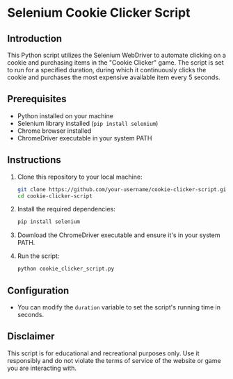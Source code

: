 # Selenium Cookie Clicker Script

## Introduction

This Python script utilizes the Selenium WebDriver to automate clicking on a cookie and purchasing items in the "Cookie Clicker" game. The script is set to run for a specified duration, during which it continuously clicks the cookie and purchases the most expensive available item every 5 seconds.

## Prerequisites

- Python installed on your machine
- Selenium library installed (`pip install selenium`)
- Chrome browser installed
- ChromeDriver executable in your system PATH

## Instructions

1. Clone this repository to your local machine:

    ```bash
    git clone https://github.com/your-username/cookie-clicker-script.git
    cd cookie-clicker-script
    ```

2. Install the required dependencies:

    ```bash
    pip install selenium
    ```

3. Download the ChromeDriver executable and ensure it's in your system PATH.

4. Run the script:

    ```bash
    python cookie_clicker_script.py
    ```

## Configuration

- You can modify the `duration` variable to set the script's running time in seconds.

## Disclaimer

This script is for educational and recreational purposes only. Use it responsibly and do not violate the terms of service of the website or game you are interacting with.
